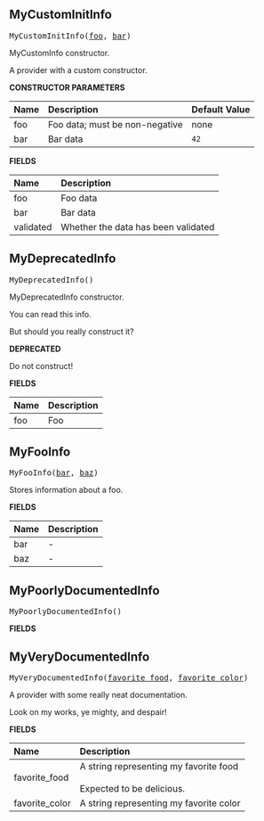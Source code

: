 <!-- Generated with Stardoc: http://skydoc.bazel.build -->



<a id="MyCustomInitInfo"></a>

## MyCustomInitInfo

<pre>
MyCustomInitInfo(<a href="#MyCustomInitInfo-_init-foo">foo</a>, <a href="#MyCustomInitInfo-_init-bar">bar</a>)
</pre>

MyCustomInfo constructor.

A provider with a custom constructor.

**CONSTRUCTOR PARAMETERS**

| Name  | Description | Default Value |
| :------------- | :------------- | :------------- |
| <a id="MyCustomInitInfo-_init-foo"></a>foo |  Foo data; must be non-negative   |  none |
| <a id="MyCustomInitInfo-_init-bar"></a>bar |  Bar data   |  `42` |

**FIELDS**


| Name  | Description |
| :------------- | :------------- |
| <a id="MyCustomInitInfo-foo"></a>foo |  Foo data    |
| <a id="MyCustomInitInfo-bar"></a>bar |  Bar data    |
| <a id="MyCustomInitInfo-validated"></a>validated |  Whether the data has been validated    |


<a id="MyDeprecatedInfo"></a>

## MyDeprecatedInfo

<pre>
MyDeprecatedInfo()
</pre>

MyDeprecatedInfo constructor.

You can read this info.

But should you really construct it?

**DEPRECATED**

Do not construct!

**FIELDS**


| Name  | Description |
| :------------- | :------------- |
| <a id="MyDeprecatedInfo-foo"></a>foo |  Foo    |


<a id="MyFooInfo"></a>

## MyFooInfo

<pre>
MyFooInfo(<a href="#MyFooInfo-bar">bar</a>, <a href="#MyFooInfo-baz">baz</a>)
</pre>

Stores information about a foo.

**FIELDS**


| Name  | Description |
| :------------- | :------------- |
| <a id="MyFooInfo-bar"></a>bar |  -    |
| <a id="MyFooInfo-baz"></a>baz |  -    |


<a id="MyPoorlyDocumentedInfo"></a>

## MyPoorlyDocumentedInfo

<pre>
MyPoorlyDocumentedInfo()
</pre>



**FIELDS**



<a id="MyVeryDocumentedInfo"></a>

## MyVeryDocumentedInfo

<pre>
MyVeryDocumentedInfo(<a href="#MyVeryDocumentedInfo-favorite_food">favorite_food</a>, <a href="#MyVeryDocumentedInfo-favorite_color">favorite_color</a>)
</pre>

A provider with some really neat documentation.

Look on my works, ye mighty, and despair!

**FIELDS**


| Name  | Description |
| :------------- | :------------- |
| <a id="MyVeryDocumentedInfo-favorite_food"></a>favorite_food |  A string representing my favorite food<br><br>Expected to be delicious.    |
| <a id="MyVeryDocumentedInfo-favorite_color"></a>favorite_color |  A string representing my favorite color    |


